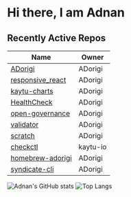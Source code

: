 # Hi there, I am Adnan

## Recently Active Repos
| Name | Owner |
|------|--------------|
| [ADorigi](https://github.com/ADorigi/ADorigi) | ADorigi |
| [responsive_react](https://github.com/ADorigi/responsive_react) | ADorigi |
| [kaytu-charts](https://github.com/ADorigi/kaytu-charts) | ADorigi |
| [HealthCheck](https://github.com/ADorigi/HealthCheck) | ADorigi |
| [open-governance](https://github.com/ADorigi/open-governance) | ADorigi |
| [validator](https://github.com/ADorigi/validator) | ADorigi |
| [scratch](https://github.com/ADorigi/scratch) | ADorigi |
| [checkctl](https://github.com/kaytu-io/checkctl) | kaytu-io |
| [homebrew-adorigi](https://github.com/ADorigi/homebrew-adorigi) | ADorigi |
| [syndicate-cli](https://github.com/ADorigi/syndicate-cli) | ADorigi |

![Adnan's GitHub stats](https://github-readme-stats.vercel.app/api?username=adorigi)  ![Top Langs](https://github-readme-stats.vercel.app/api/top-langs/?username=adorigi)
